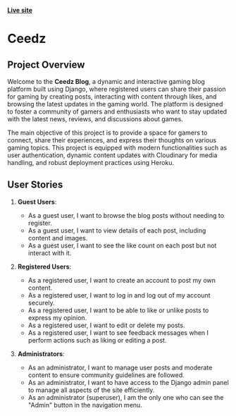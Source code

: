 [**Live site**](https://ceedz-73062e125056.herokuapp.com/)

# **Ceedz**

## Project Overview

Welcome to the **Ceedz Blog**, a dynamic and interactive gaming blog platform built using Django, where registered users can share their passion for gaming by creating posts, interacting with content through likes, and browsing the latest updates in the gaming world. The platform is designed to foster a community of gamers and enthusiasts who want to stay updated with the latest news, reviews, and discussions about games.

The main objective of this project is to provide a space for gamers to connect, share their experiences, and express their thoughts on various gaming topics. This project is equipped with modern functionalities such as user authentication, dynamic content updates with Cloudinary for media handling, and robust deployment practices using Heroku.

## User Stories

1. **Guest Users**:
   - As a guest user, I want to browse the blog posts without needing to register.
   - As a guest user, I want to view details of each post, including content and images.
   - As a guest user, I want to see the like count on each post but not interact with it.

2. **Registered Users**:
   - As a registered user, I want to create an account to post my own content.
   - As a registered user, I want to log in and log out of my account securely.
   - As a registered user, I want to be able to like or unlike posts to express my opinion.
   - As a registered user, I want to edit or delete my posts.
   - As a registered user, I want to see feedback messages when I perform actions such as liking or editing a post.

3. **Administrators**:
   - As an administrator, I want to manage user posts and moderate content to ensure community guidelines are followed.
   - As an administrator, I want to have access to the Django admin panel to manage all aspects of the site efficiently.
   - As an administrator (superuser), I am the only one who can see the "Admin" button in the navigation menu.

